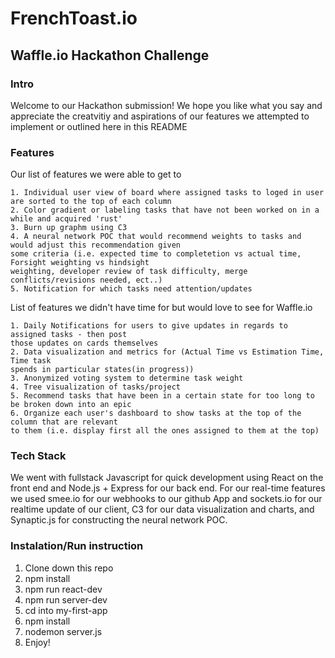 # FrenchToast.io
## Waffle.io Hackathon Challenge

### Intro
Welcome to our Hackathon submission! We hope you like what you say and appreciate the creatvitiy and aspirations of our features we attempted to implement or outlined here in this README

### Features

Our list of features we were able to get to 

```
1. Individual user view of board where assigned tasks to loged in user are sorted to the top of each column
2. Color gradient or labeling tasks that have not been worked on in a while and acquired 'rust'
3. Burn up graphm using C3
4. A neural network POC that would recommend weights to tasks and would adjust this recommendation given
some criteria (i.e. expected time to completetion vs actual time, Forsight weighting vs hindsight 
weighting, developer review of task difficulty, merge conflicts/revisions needed, ect..)
5. Notification for which tasks need attention/updates
```

List of features we didn't have time for but would love to see for Waffle.io

```
1. Daily Notifications for users to give updates in regards to assigned tasks - then post
those updates on cards themselves
2. Data visualization and metrics for (Actual Time vs Estimation Time, Time task
spends in particular states(in progress))
3. Anonymized voting system to determine task weight 
4. Tree visualization of tasks/project
5. Recommend tasks that have been in a certain state for too long to be broken down into an epic
6. Organize each user's dashboard to show tasks at the top of the column that are relevant
to them (i.e. display first all the ones assigned to them at the top)
```

### Tech Stack

We went with fullstack Javascript for quick development using React on the front end and Node.js + Express for our back end. For our real-time features we used smee.io for our webhooks to our github App and sockets.io for our realtime update of our client, C3 for our data visualization and charts, and Synaptic.js for constructing the neural network POC.

### Instalation/Run instruction

1. Clone down this repo
2. npm install
3. npm run react-dev
4. npm run server-dev
5. cd into my-first-app
6. npm install
7. nodemon server.js
8. Enjoy!
